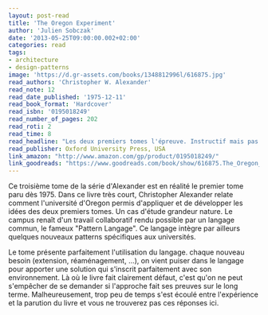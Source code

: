 ```yaml
---
layout: post-read
title: 'The Oregon Experiment'
author: 'Julien Sobczak'
date: '2013-05-25T09:00:00.002+02:00'
categories: read
tags:
- architecture
- design-patterns
image: 'https://d.gr-assets.com/books/1348812996l/616875.jpg'
read_authors: 'Christopher W. Alexander'
read_note: 12
read_date_published: '1975-12-11'
read_book_format: 'Hardcover'
read_isbn: '0195018249'
read_number_of_pages: 202
read_roti: 2
read_time: 8
read_headline: "Les deux premiers tomes l'épreuve. Instructif mais pas indispensable."
read_publisher: Oxford University Press, USA
link_amazon: "http://www.amazon.com/gp/product/0195018249/"
link_goodreads: "https://www.goodreads.com/book/show/616875.The_Oregon_Experiment"
---
```



Ce troisième tome de la série d'Alexander est en réalité le premier tome paru dès 1975. Dans ce livre très court, Christopher Alexander relate comment l'université d'Oregon permis d'appliquer et de développer les idées des deux premiers tomes. Un cas d'étude grandeur nature. Le campus renaît d'un travail collaboratif rendu possible par un langage commun, le fameux "Pattern Langage". Ce langage intègre par ailleurs quelques nouveaux patterns spécifiques aux universités.

Le tome présente parfaitement l'utilisation du langage. chaque nouveau besoin (extension, réaménagement, ...), on vient puiser dans le langage pour apporter une solution qui s'inscrit parfaitement avec son environnement. Là où le livre fait clairement défaut, c'est qu'on ne peut s'empêcher de se demander si l'approche fait ses preuves sur le long terme. Malheureusement, trop peu de temps s'est écoulé entre l'expérience et la parution du livre et vous ne trouverez pas ces réponses ici.

